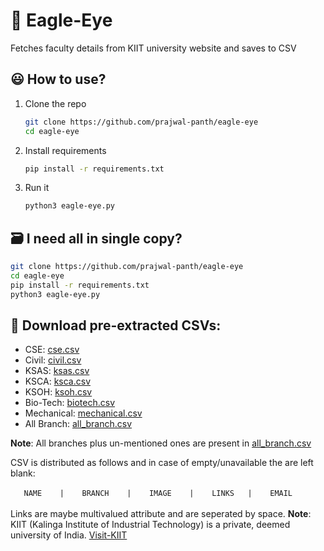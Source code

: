 # 🦅 Eagle-Eye 
Fetches faculty details from KIIT university website and saves to CSV

## 😃 How to use? 
1. Clone the repo
    ```bash
    git clone https://github.com/prajwal-panth/eagle-eye
    cd eagle-eye
    ```
2. Install requirements
    ```bash
    pip install -r requirements.txt
    ```
3. Run it
    ```bash
    python3 eagle-eye.py
    ```
## 🗃️ I need all in single copy?
```bash
git clone https://github.com/prajwal-panth/eagle-eye
cd eagle-eye
pip install -r requirements.txt
python3 eagle-eye.py
```

## 📁 Download pre-extracted CSVs:
- CSE: [cse.csv](./csv/cse.csv)
- Civil: [civil.csv](./csv/civil.csv)
- KSAS: [ksas.csv](./csv/ksas.csv)
- KSCA: [ksca.csv](./csv/ksca.csv)
- KSOH: [ksoh.csv](./csv/ksoh.csv)
- Bio-Tech: [biotech.csv](./csv/biotech.csv)
- Mechanical: [mechanical.csv](./csv/mechanical.csv)
- All Branch: [all_branch.csv](./csv/all_branch.csv)

**Note**: All branches plus un-mentioned ones are present in [all_branch.csv](./csv/all_branch.csv)

CSV is distributed as follows and in case of empty/unavailable the are left blank:<br><br>
`    NAME    |    BRANCH    |    IMAGE    |    LINKS   |    EMAIL    `<br><br>
Links are maybe multivalued attribute and are seperated by space.
**Note**: KIIT (Kalinga Institute of Industrial Technology) is a private, deemed university of India. [Visit-KIIT](https://kiit.ac.in/)

